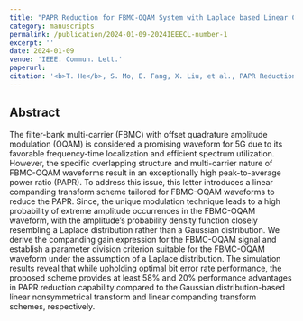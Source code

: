 ```yaml
---
title: "PAPR Reduction for FBMC-OQAM System with Laplace based Linear Companding Transform"
category: manuscripts
permalink: /publication/2024-01-09-2024IEEECL-number-1
excerpt: ''
date: 2024-01-09
venue: 'IEEE. Commun. Lett.'
paperurl: 
citation: '<b>T. He</b>, S. Mo, E. Fang, X. Liu, et al., PAPR Reduction for FBMC-OQAM System with Laplace based Linear Companding Transform, <i>IEEE. Commun. Lett.</i>, 28: 1 (2024) (https://10.1109/LCOMM.2023.3335911)'
---
```


## Abstract

The filter-bank multi-carrier (FBMC) with offset quadrature amplitude modulation (OQAM) is considered a promising waveform for 5G due to its favorable frequency-time localization and efficient spectrum utilization. However, the specific overlapping structure and multi-carrier nature of FBMC-OQAM waveforms result in an exceptionally high peak-to-average power ratio (PAPR). To address this issue, this letter introduces a linear companding transform scheme tailored for FBMC-OQAM waveforms to reduce the PAPR. Since, the unique modulation technique leads to a high probability of extreme amplitude occurrences in the FBMC-OQAM waveform, with the amplitude’s probability density function closely resembling a Laplace distribution rather than a Gaussian distribution. We derive the companding gain expression for the FBMC-OQAM signal and establish a parameter division criterion suitable for the FBMC-OQAM waveform under the assumption of a Laplace distribution. The simulation results reveal that while upholding optimal bit error rate performance, the proposed scheme provides at least 58% and 20% performance advantages in PAPR reduction capability compared to the Gaussian distribution-based linear nonsymmetrical transform and linear companding transform schemes, respectively.


